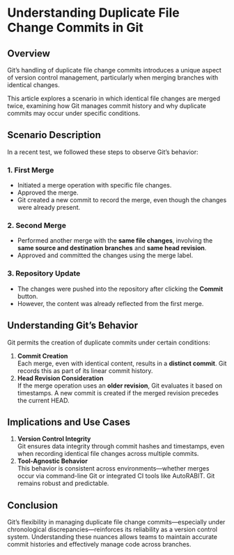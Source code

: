 # Understanding Duplicate File Change Commits in Git

## Overview

Git’s handling of duplicate file change commits introduces a unique aspect of version control management, particularly when merging branches with identical changes.

This article explores a scenario in which identical file changes are merged twice, examining how Git manages commit history and why duplicate commits may occur under specific conditions.

## Scenario Description

In a recent test, we followed these steps to observe Git’s behavior:

### 1. First Merge

* Initiated a merge operation with specific file changes.
* Approved the merge.
* Git created a new commit to record the merge, even though the changes were already present.

### 2. Second Merge

* Performed another merge with the **same file changes**, involving the **same source and destination branches** and **same head revision**.
* Approved and committed the changes using the merge label.

### 3. Repository Update

* The changes were pushed into the repository after clicking the **Commit** button.
* However, the content was already reflected from the first merge.

## Understanding Git’s Behavior

Git permits the creation of duplicate commits under certain conditions:

1. **Commit Creation**\
   Each merge, even with identical content, results in a **distinct commit**. Git records this as part of its linear commit history.
2. **Head Revision Consideration**\
   If the merge operation uses an **older revision**, Git evaluates it based on timestamps. A new commit is created if the merged revision precedes the current HEAD.

## Implications and Use Cases

1. **Version Control Integrity**\
   Git ensures data integrity through commit hashes and timestamps, even when recording identical file changes across multiple commits.
2. **Tool-Agnostic Behavior**\
   This behavior is consistent across environments—whether merges occur via command-line Git or integrated CI tools like AutoRABIT. Git remains robust and predictable.

## Conclusion

Git’s flexibility in managing duplicate file change commits—especially under chronological discrepancies—reinforces its reliability as a version control system. Understanding these nuances allows teams to maintain accurate commit histories and effectively manage code across branches.
